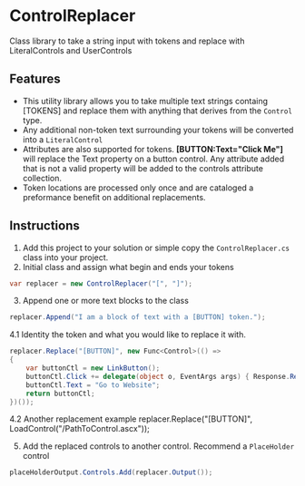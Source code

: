 ControlReplacer
===============

Class library to take a string input with tokens and replace with LiteralControls and UserControls

## Features ##

* This utility library allows you to take multiple text strings containg [TOKENS] and replace them with anything that derives from the <code>Control</code> type. 
* Any additional non-token text surrounding your tokens will be converted into a <code>LiteralControl</code>
* Attributes are also supported for tokens. __[BUTTON:Text="Click Me"]__ will replace the Text property on a button control. Any attribute added that is not a valid property will be added to the controls attribute collection.
* Token locations are processed only once and are cataloged a preformance benefit on additional replacements.


## Instructions ##

1. Add this project to your solution or simple copy the <code>ControlReplacer.cs</code> class into your project.
2. Initial class and assign what begin and ends your tokens
```C#
var replacer = new ControlReplacer("[", "]");
```

3. Append one or more text blocks to the class
```C#
replacer.Append("I am a block of text with a [BUTTON] token.");
```

4.1 Identity the token and what you would like to replace it with.
```C#
replacer.Replace("[BUTTON]", new Func<Control>(() =>
{
    var buttonCtl = new LinkButton();
    buttonCtl.Click += delegate(object o, EventArgs args) { Response.Redirect("http://inspectorit.com"); };
    buttonCtl.Text = "Go to Website";
    return buttonCtl;
})());
```
4.2 Another replacement example
replacer.Replace("[BUTTON]", LoadControl("/PathToControl.ascx"));

5. Add the replaced controls to another control. Recommend a <code>PlaceHolder</code> control
```C#
placeHolderOutput.Controls.Add(replacer.Output());
```

